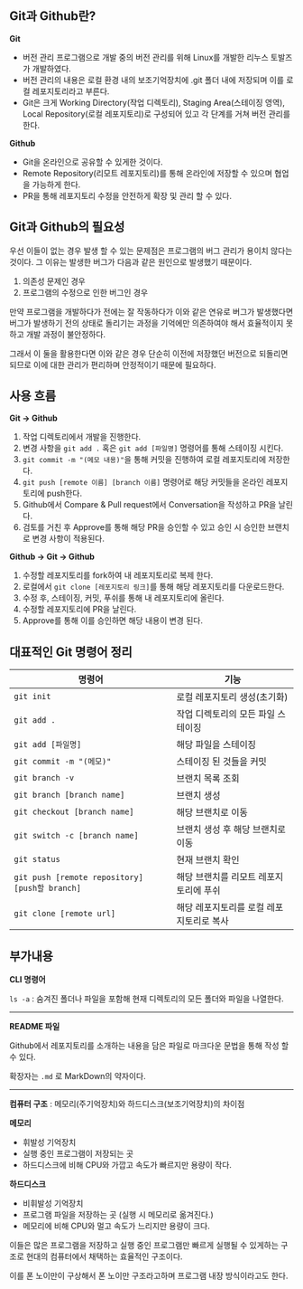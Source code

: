 ## Git과 Github란?

**Git**
- 버전 관리 프로그램으로 개발 중의 버전 관리를 위해 Linux를 개발한 리누스 토발즈가 개발하였다.
- 버전 관리의 내용은 로컬 환경 내의 보조기억장치에 .git 폴더 내에 저장되며 이를 로컬 레포지토리라고 부른다.
- Git은 크게 Working Directory(작업 디렉토리), Staging Area(스테이징 영역), Local Repository(로컬 레포지토리)로 구성되어 있고 각 단계를 거쳐 버전 관리를 한다.

**Github** 
- Git을 온라인으로 공유할 수 있게한 것이다.
- Remote Repository(리모트 레포지토리)를 통해 온라인에 저장할 수 있으며 협업을 가능하게 한다.
- PR을 통해 레포지토리 수정을 안전하게 확장 및 관리 할 수 있다.

## Git과 Github의 필요성
우선 이들이 없는 경우 발생 할 수 있는 문제점은 프로그램의 버그 관리가 용이치 않다는 것이다. 그 이유는 발생한 버그가 다음과 같은 원인으로 발생했기 때문이다.

1. 의존성 문제인 경우
2. 프로그램의 수정으로 인한 버그인 경우

만약 프로그램을 개발하다가 전에는 잘 작동하다가 이와 같은 연유로 버그가 발생했다면 버그가 발생하기 전의 상태로 돌리기는 과정을 기억에만 의존하여야 해서 효율적이지 못하고 개발 과정이 불안정하다.

그래서 이 둘을 활용한다면 이와 같은 경우 단순히 이전에 저장했던 버전으로 되돌리면 되므로 이에 대한 관리가 편리하며 안정적이기 때문에 필요하다.

## 사용 흐름
**Git -> Github**
1. 작업 디렉토리에서 개발을 진행한다.
2. 변경 사항을 `git add .` 혹은 `git add [파일명]` 명령어를 통해 스테이징 시킨다.
3. `git commit -m "(메모 내용)"`을 통해 커밋을 진행하여 로컬 레포지토리에 저장한다.
4. `git push [remote 이름] [branch 이름]` 명령어로 해당 커밋들을 온라인 레포지토리에 push한다.
5. Github에서 Compare & Pull request에서 Conversation을 작성하고 PR을 날린다.
6. 검토를 거친 후 Approve를 통해 해당 PR을 승인할 수 있고 승인 시 승인한 브랜치로 변경 사항이 적용된다.

**Github -> Git -> Github**
1. 수정할 레포지토리를 fork하여 내 레포지토리로 복제 한다.
2. 로컬에서 `git clone [레포지토리 링크]`를 통해 해당 레포지토리를 다운로드한다.
3. 수정 후, 스테이징, 커밋, 푸쉬를 통해 내 레포지토리에 올린다.
4. 수정할 레포지토리에 PR을 날린다.
5. Approve를 통해 이를 승인하면 해당 내용이 변경 된다.

## 대표적인 Git 명령어 정리
| 명령어 | 기능 |
|------|------|
| `git init` | 로컬 레포지토리 생성(초기화) |
| `git add .` | 작업 디렉토리의 모든 파일 스테이징 |
| `git add [파일명]` | 해당 파일을 스테이징 |
| `git commit -m "(메모)"` | 스테이징 된 것들을 커밋 |
| `git branch -v` | 브랜치 목록 조회 |
| `git branch [branch name]` | 브랜치 생성 |
| `git checkout [branch name]` | 해당 브랜치로 이동 |
| `git switch -c [branch name]` | 브랜치 생성 후 해당 브랜치로 이동 |
| `git status` | 현재 브랜치 확인 |
| `git push [remote repository] [push할 branch]` | 해당 브랜치를 리모트 레포지토리에 푸쉬 |
| `git clone [remote url]` | 해당 레포지토리를 로컬 레포지토리로 복사 |

## 부가내용
**CLI 명령어**

`ls -a` : 숨겨진 폴더나 파일을 포함해 현재 디렉토리의 모든 폴더와 파일을 나열한다.

***

**README 파일**

Github에서 레포지토리를 소개하는 내용을 담은 파일로 마크다운 문법을 통해 작성 할 수 있다.

확장자는 `.md` 로 MarkDown의 약자이다.

***

**컴퓨터 구조** : 메모리(주기억장치)와 하드디스크(보조기억장치)의 차이점

**메모리**
- 휘발성 기억장치
- 실행 중인 프로그램이 저장되는 곳
- 하드디스크에 비해 CPU와 가깝고 속도가 빠르지만 용량이 작다.

**하드디스크**
- 비휘발성 기억장치
- 프로그램 파일을 저장하는 곳 (실행 시 메모리로 옮겨진다.)
- 메모리에 비해 CPU와 멀고 속도가 느리지만 용량이 크다.

이들은 많은 프로그램을 저장하고 실행 중인 프로그램만 빠르게 실행될 수 있게하는 구조로 현대의 컴퓨터에서 채택하는 효율적인 구조이다.

이를 폰 노이만이 구상해서 폰 노이만 구조라고하며 프로그램 내장 방식이라고도 한다.